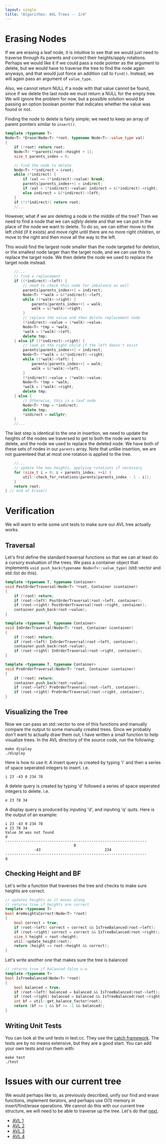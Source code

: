 ```yaml
---
layout: single
title: "Algorithms: AVL Trees -- 2/4"
---
```


# Erasing Nodes

If we are erasing a leaf node, it is intuitive to see that we would just need to traverse through its parents and correct their heights/apply rotations. Perhaps we would like it if we could pass a node pointer as the argument to delete, but we would have to traverse the tree to find the node again anyways, and that would just force an addition call to ```Find()```. Instead, we will again pass an argument of ```value_type```.

Also, we cannot return NULL if a node with that value cannot be found, since if we delete the last node we must return a NULL for the empty tree. We will ignore the problem for now, but a possible solution would be passing an option boolean pointer that indicates whether the value was found or not.
 
Finding the node to delete is fairly simple; we need to keep an array of parent pointers similar to ```insert()```.
```cpp
template <typename T>
Node<T> *Erase(Node<T> *root, typename Node<T>::value_type val)
{
	if (!root) return root;
	Node<T> **parents[root->height + 1];
	size_t parents_index = 0;

	// find the node to delete
	Node<T> **indirect = &root;
	while (*indirect) {
		if (val == (*indirect)->value) break;
		parents[parents_index++] = indirect;
		if (val > (*indirect)->value) indirect = &(*indirect)->right;
		else indirect = &(*indirect)->left;
	}
	if (!(*indirect)) return root; 
	//...
```

However, what if we are deleting a node in the middle of the tree? Then we need to find a node that we can _safely_ delete and that we can put in the place of the node we want to delete. To do so, we can either move to the left child (if it exists) and move right until there are no more right children, or move to the right and then move all the way to the left. 

This would find the largest node smaller than the node targeted for deletion, or the smallest node larger than the target node, and we can use this to replace the target node. We then delete the node we used to replace the target node instead.

```cpp
	//...
	// find a replacement 
	if ((*indirect)->left) {
		// need to check this node for imbalance as well
		parents[parents_index++] = indirect;
		Node<T> **walk = &(*indirect)->left;
		while ((*walk)->right) {
			parents[parents_index++] = walk;
			walk = &(*walk)->right;
		}
		// replace the value and then delete replacement node
		(*indirect)->value = (*walk)->value;
		Node<T> *tmp = *walk;
		*walk = (*walk)->left;
		delete tmp;
	} else if ((*indirect)->right) {
		// look at the right child if the left doesn't exist
		parents[parents_index++] = indirect;
		Node<T> **walk = &(*indirect)->right;
		while ((*walk)->left) {
			parents[parents_index++] = walk;
			walk = &(*walk)->left;
		}
		(*indirect)->value = (*walk)->value;
		Node<T> *tmp = *walk;
		*walk = (*walk)->right;
		delete tmp;
	} else {
		// Otherwise, this is a leaf node
		Node<T> *tmp = *indirect;
		delete tmp;
		*indirect = nullptr;
	}
	//...
``` 


The last step is identical to the one in insertion, we need to update the heights of the nodes we traversed to get to both the node we want to delete, and the node we used to replace the deleted node. We have both of these sets of nodes in our ```parents``` array. Note that unlike insertion, we are not guarenteed that at most one rotation is applied to the tree.

```cpp
	//...
	// update the new heights, applying rotations if necessary
	for (size_t i = 0; i < parents_index; ++i) {
		util::check_for_rotations(parents[parents_index - 1 - i]);
	}
	return root;
} // end of Erase()
```

# Verification

We will want to write some unit tests to make sure our AVL tree actually works.

## Traversal

Let's first define the standard traversal functions so that we can at least do a cursory evaluation of the trees. We pass a container object that implements ```void push_back(typename Node<T>::value_type)``` (std::vector<T> and std::list<T> do this).

```cpp
template <typename T, typename Container>
void PostOrderTraversal(Node<T> *root, Container &container)
{
	if (!root) return;
	if (root->left) PostOrderTraversal(root->left, container);
	if (root->right) PostOrderTraversal(root->right, container);
	container.push_back(root->value);
}

template <typename T, typename Container>
void InOrderTraversal(Node<T> *root, Container &container)
{
	if (!root) return;
	if (root->left) InOrderTraversal(root->left, container);
	container.push_back(root->value);
	if (root->right) InOrderTraversal(root->right, container);
}

template <typename T, typename Container>
void PreOrderTraversal(Node<T> *root, Container &container)
{
	if (!root) return;
	container.push_back(root->value);
	if (root->left) PreOrderTraversal(root->left, container);
	if (root->right) PreOrderTraversal(root->right, container);
}
```

## Visualizing the Tree

Now we can pass an std::vector<T> to one of this functions and manually compare the output to some manually created trees. Since we probably don't want to actually draw them out, I have written a small function to help visualize trees. In the AVL directory of the source code, run the following: 
```
make display
./display
```

Here is how to use it: A insert query is created by typing 'i' and then a series of space seperated integers to insert. i.e.
```
i 23 -43 0 234 78
```
A delete query is created by typing 'd' followed a series of space seperated integers to delete. i.e.
```
e 23 78 34
```
A display query is produced by inputing 'd', and inputing 'q' quits. Here is the output of an example:
```
i 23 -43 0 234 78
e 23 78 34
Value 34 was not found
d
----------------------------------------------------------------
                               0                                
             -43                             234                
----------------------------------------------------------------
q
```

## Checking Height and BF

Let's write a function that traverses the tree and checks to make sure heights are correct.
```cpp
// updates heights as it moves along
// returns true if heights are correct
template <typename T>
bool AreHeightsCorrect(Node<T> *root)
{
	bool correct = true;
	if (root->left) correct = correct && IsTreeBalanced(root->left);
	if (root->right) correct = correct && IsTreeBalanced(root->right);
	size_t height = root->height;
	util::update_height(root);
	return (height == root->height && correct);
}
```

Let's write another one that makes sure the tree is balanced 
```cpp
// returns true if balanced false o.w.
template <typename T>
bool IsTreeBalanced(Node<T> *root)
{
	bool balanced = true;
	if (root->left) balanced = balanced && IsTreeBalanced(root->left);
	if (root->right) balanced = balanced && IsTreeBalanced(root->right);
	int bf = util::get_balance_factor(root);
	return (bf <= 1 && bf >= -1 && balanced);
}
```

## Writing Unit Tests

You can look at the unit tests in test.cc. They use the [catch framework](https://github.com/catchorg/Catch2). The tests are by no means extensive, but they are a good start. You can add your own tests and run them with:
```
make test
./test
```

# Issues with our current tree

We would perhaps like to, as previously described, unify our find and erase functions, implement iterators, and perhaps use O(1) memory in insert/find/erase operations. We cannot do this with our current tree structure, we will need to be able to traverse up the tree. Let's do that [next](https://www.google.com/).

* [AVL 1](https://www.google.com/)
* [AVL 2](https://www.google.com/)
* [AVL 3](https://www.google.com/)
* [AVL 4](https://www.google.com/)
